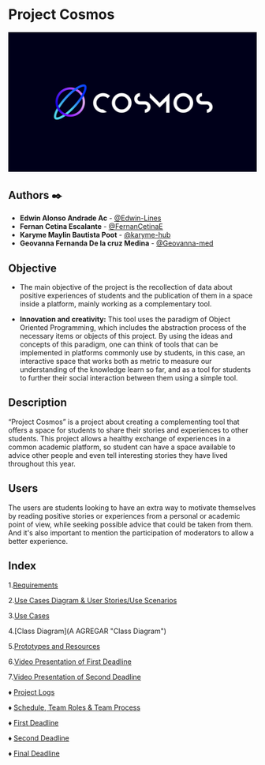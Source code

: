 # Project Cosmos

![Logo](https://github.com/Edwin-Lines/Project-Cosmos/blob/Second-Deadline/Resources/Images/ProjectCosmos_LogoBeta.png)

## Authors ✒️
* **Edwin Alonso Andrade Ac** - [@Edwin-Lines](https://github.com/Edwin-Lines "@Edwin-Lines")
* **Fernan Cetina Escalante** - [@FernanCetinaE](https://github.com/FernanCetinaE "@FernanCetinaE") 
* **Karyme Maylin Bautista Poot** - [@karyme-hub](https://github.com/karyme-hub "@karyme-hub")
* **Geovanna Fernanda De la cruz Medina** - [@Geovanna-med](https://github.com/Geovanna-med "@Geovanna-med")

## Objective
* The main objective of the project is the recollection of data about positive experiences of students and the publication of them in a space inside a platform, mainly working as a complementary tool.

* **Innovation and creativity:** This tool uses the paradigm of Object Oriented Programming, which includes the abstraction process of the necessary items or objects of this project. By using the ideas and concepts of this paradigm, one can think of tools that can be implemented in platforms commonly use by students, in this case, an interactive space that works both as metric to measure our understanding of the knowledge learn so far, and as a tool for students to further their social interaction between them using a simple tool.


## Description
“Project Cosmos” is a project about creating a complementing tool that offers a space for students to share their stories and experiences to other students. This project allows a healthy exchange of experiences in a common academic platform, so student can have a space available to advice other people and even tell interesting stories they have lived throughout this year.

## Users
The users are students looking to have an extra way to motivate themselves by reading positive stories or experiences from a personal or academic point of view, while seeking possible advice that could be taken from them. And it's also important to mention the participation of moderators to allow a better experience.

## Index
1.[Requirements](https://github.com/Edwin-Lines/Project-Cosmos/blob/Third-Deadline/Documentation/Requirements/Requirements.md "Requirements")

2.[Use Cases Diagram & User Stories/Use Scenarios](https://github.com/Edwin-Lines/Project-Cosmos/tree/Third-Deadline/Documentation/Use%20Cases%20Diagram,%20User%20Stories%20&%20Use%20Scenarios "Use Cases Diagram & User Stories/Use Scenarios")

3.[Use Cases](https://github.com/Edwin-Lines/Project-Cosmos/blob/Third-Deadline/Documentation/Use%20Cases%20Diagram,%20User%20Stories%20&%20Use%20Scenarios/USE%20CASE%201.pdf "Use Cases")

4.[Class Diagram](A AGREGAR "Class Diagram")

5.[Prototypes and Resources](https://github.com/Edwin-Lines/Project-Cosmos/tree/Third-Deadline/Documentation/Prototypes%20and%20Resources "Prototypes and Resources")

6.[Video Presentation of First Deadline](https://youtu.be/SEaFV820FSQ "Video Presentation")

7.[Video Presentation of Second Deadline](https://www.youtube.com/watch?v=Q4KA9vgYj90 "Video Presentation")

♦ [Project Logs](https://github.com/Edwin-Lines/Project-Cosmos/tree/Third-Deadline/Documentation/Project%20Logs "Project Logs")

♦ [Schedule, Team Roles & Team Process](https://github.com/Edwin-Lines/Project-Cosmos/tree/Third-Deadline/Documentation/Schedule,%20Team%20Roles%20&%20Team%20Process "Schedule, Team Roles & Team Process")

♦ [First Deadline](https://github.com/Edwin-Lines/Project-Cosmos/blob/Third-Deadline/Documentation/First%20Deadline.md "First Deadline")

♦ [Second Deadline](https://github.com/Edwin-Lines/Project-Cosmos/blob/Third-Deadline/Documentation/Second%20Deadline.md "Second Deadline")

♦ [Final Deadline](https://github.com/Edwin-Lines/Project-Cosmos/blob/Third-Deadline/Documentation/Second%20Deadline.md "Third Deadline")

